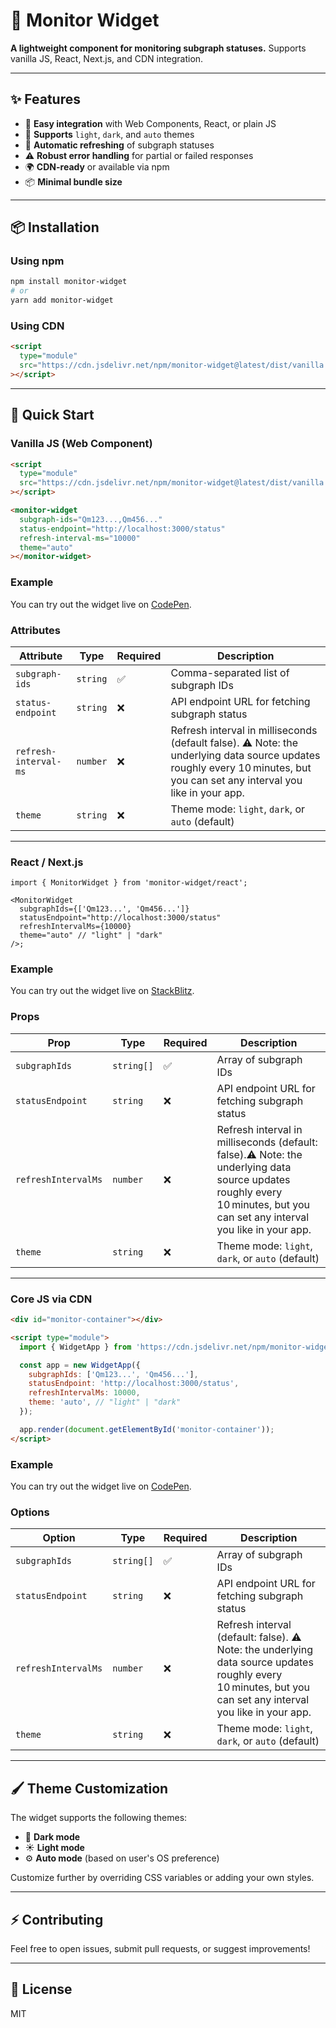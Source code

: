 # 🧭 Monitor Widget

**A lightweight component for monitoring subgraph statuses.** Supports vanilla
JS, React, Next.js, and CDN integration.

---

## ✨ Features

- 🚀 **Easy integration** with Web Components, React, or plain JS
- 🎨 **Supports** `light`, `dark`, and `auto` themes
- 🔄 **Automatic refreshing** of subgraph statuses
- ⚠️ **Robust error handling** for partial or failed responses
- 🌍 **CDN-ready** or available via npm
- 📦 **Minimal bundle size**

---

## 📦 Installation

### Using npm

```bash
npm install monitor-widget
# or
yarn add monitor-widget
```

### Using CDN

```html
<script
  type="module"
  src="https://cdn.jsdelivr.net/npm/monitor-widget@latest/dist/vanilla.mjs"
></script>
```

---

## 🚀 Quick Start

### Vanilla JS (Web Component)

```html
<script
  type="module"
  src="https://cdn.jsdelivr.net/npm/monitor-widget@latest/dist/vanilla.mjs"
></script>

<monitor-widget
  subgraph-ids="Qm123...,Qm456..."
  status-endpoint="http://localhost:3000/status"
  refresh-interval-ms="10000"
  theme="auto"
></monitor-widget>
```

### Example

You can try out the widget live on
[CodePen](https://codepen.io/vasylkivt/pen/JooaYvy?editors=1000).

### Attributes

| Attribute             | Type     | Required | Description                                                                                                                                                                |
| --------------------- | -------- | -------- | -------------------------------------------------------------------------------------------------------------------------------------------------------------------------- |
| `subgraph-ids`        | `string` | ✅       | Comma-separated list of subgraph IDs                                                                                                                                       |
| `status-endpoint`     | `string` | ❌       | API endpoint URL for fetching subgraph status                                                                                                                              |
| `refresh-interval-ms` | `number` | ❌       | Refresh interval in milliseconds (default false). ⚠️ Note: the underlying data source updates roughly every 10 minutes, but you can set any interval you like in your app. |
| `theme`               | `string` | ❌       | Theme mode: `light`, `dark`, or `auto` (default)                                                                                                                           |

---

### React / Next.js

```tsx
import { MonitorWidget } from 'monitor-widget/react';

<MonitorWidget
  subgraphIds={['Qm123...', 'Qm456...']}
  statusEndpoint="http://localhost:3000/status"
  refreshIntervalMs={10000}
  theme="auto" // "light" | "dark"
/>;
```

### Example

You can try out the widget live on
[StackBlitz](https://stackblitz.com/edit/stackblitz-starters-ngf4cda4?description=The%20React%20framework%20for%20production&file=package.json,app/layout.tsx,app/page.tsx&title=Next.js%20Starter).

### Props

| Prop                | Type       | Required | Description                                                                                                                                                                |
| ------------------- | ---------- | -------- | -------------------------------------------------------------------------------------------------------------------------------------------------------------------------- |
| `subgraphIds`       | `string[]` | ✅       | Array of subgraph IDs                                                                                                                                                      |
| `statusEndpoint`    | `string`   | ❌       | API endpoint URL for fetching subgraph status                                                                                                                              |
| `refreshIntervalMs` | `number`   | ❌       | Refresh interval in milliseconds (default: false).⚠️ Note: the underlying data source updates roughly every 10 minutes, but you can set any interval you like in your app. |
| `theme`             | `string`   | ❌       | Theme mode: `light`, `dark`, or `auto` (default)                                                                                                                           |

---

### Core JS via CDN

```html
<div id="monitor-container"></div>

<script type="module">
  import { WidgetApp } from 'https://cdn.jsdelivr.net/npm/monitor-widget@latest/dist/core.mjs';

  const app = new WidgetApp({
    subgraphIds: ['Qm123...', 'Qm456...'],
    statusEndpoint: 'http://localhost:3000/status',
    refreshIntervalMs: 10000,
    theme: 'auto', // "light" | "dark"
  });

  app.render(document.getElementById('monitor-container'));
</script>
```

### Example

You can try out the widget live on
[CodePen](https://codepen.io/vasylkivt/pen/ZYYMGNd).

### Options

| Option              | Type       | Required | Description                                                                                                                                                 |
| ------------------- | ---------- | -------- | ----------------------------------------------------------------------------------------------------------------------------------------------------------- |
| `subgraphIds`       | `string[]` | ✅       | Array of subgraph IDs                                                                                                                                       |
| `statusEndpoint`    | `string`   | ❌       | API endpoint URL for fetching subgraph status                                                                                                               |
| `refreshIntervalMs` | `number`   | ❌       | Refresh interval (default: false). ⚠️ Note: the underlying data source updates roughly every 10 minutes, but you can set any interval you like in your app. |
| `theme`             | `string`   | ❌       | Theme mode: `light`, `dark`, or `auto` (default)                                                                                                            |

---

## 🖌️ Theme Customization

The widget supports the following themes:

- 🌙 **Dark mode**
- ☀️ **Light mode**
- ⚙️ **Auto mode** (based on user's OS preference)

Customize further by overriding CSS variables or adding your own styles.

---

## ⚡️ Contributing

Feel free to open issues, submit pull requests, or suggest improvements!

---

## 📄 License

MIT

